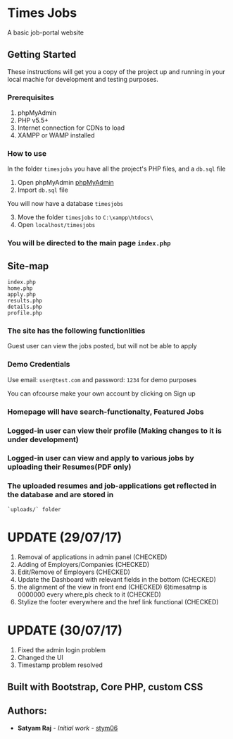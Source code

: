 # Times Jobs

A basic job-portal website

## Getting Started

These instructions will get you a copy of the project up and running in your local machie for development and 
testing purposes.

### Prerequisites

1) phpMyAdmin
2) PHP v5.5+
3) Internet connection for CDNs to load
4) XAMPP or WAMP installed

### How to use

In the folder `timesjobs` you have all the project's PHP files, and a `db.sql` file
1) Open phpMyAdmin  <a href="http://localhost/phpmyadmin/">phpMyAdmin </a>
2) Import `db.sql` file

You will now have a database `timesjobs`

3) Move the folder `timesjobs` to `C:\xampp\htdocs\`
4) Open `localhost/timesjobs`

### You will be directed to the main page `index.php`

## Site-map
    index.php
    home.php
    apply.php
    results.php
    details.php
    profile.php
  
### The site has the following functionlities

Guest user can view the jobs posted, but will not be able to apply

### Demo Credentials

Use email: `user@test.com`
and password: `1234`
for demo purposes

You can ofcourse make your own account by clicking on Sign up

### Homepage will have search-functionalty, Featured Jobs

### Logged-in user can view their profile (Making changes to it is under development)

### Logged-in user can view and apply to various jobs by uploading their Resumes(PDF only)

### The uploaded resumes and job-applications get reflected in the database and are stored in 
    `uploads/` folder
   
# UPDATE (29/07/17)
1) Removal of applications in admin panel (CHECKED)
2) Adding of Employers/Companies (CHECKED)
3) Edit/Remove of Employers (CHECKED)
4) Update the Dashboard with relevant fields in the bottom (CHECKED)
5) the alignment of the view in front end  (CHECKED)
6)timesatmp is 0000000 every where,pls check to it (CHECKED)
7) Stylize the footer everywhere and the href link functional (CHECKED)

# UPDATE (30/07/17)
1) Fixed the admin login problem
2) Changed the UI
3) Timestamp problem resolved
    
## Built with Bootstrap, Core PHP, custom CSS

## Authors:
* **Satyam Raj** - *Initial work* - [stym06](https://github.com/stym06)

